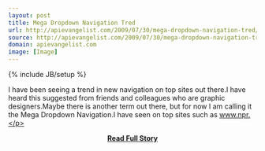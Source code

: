```yaml
---
layout: post
title: Mega Dropdown Navigation Tred
url: http://apievangelist.com/2009/07/30/mega-dropdown-navigation-tred/
source: http://apievangelist.com/2009/07/30/mega-dropdown-navigation-tred/
domain: apievangelist.com
image: [Image]
---
```

{% include JB/setup %}<p>I have been seeing a trend in new navigation on top sites out there.I have heard this suggested from friends and colleagues who are graphic designers.Maybe there is another term out there, but for now I am calling it the Mega Dropdown Navigation.I have seen on top sites such as www.npr.</p>
<center><p><a href="http://apievangelist.com/2009/07/30/mega-dropdown-navigation-tred/" style='padding:25px; font-sze:18px; font-weight: bold;'>Read Full Story</a></p></center>
